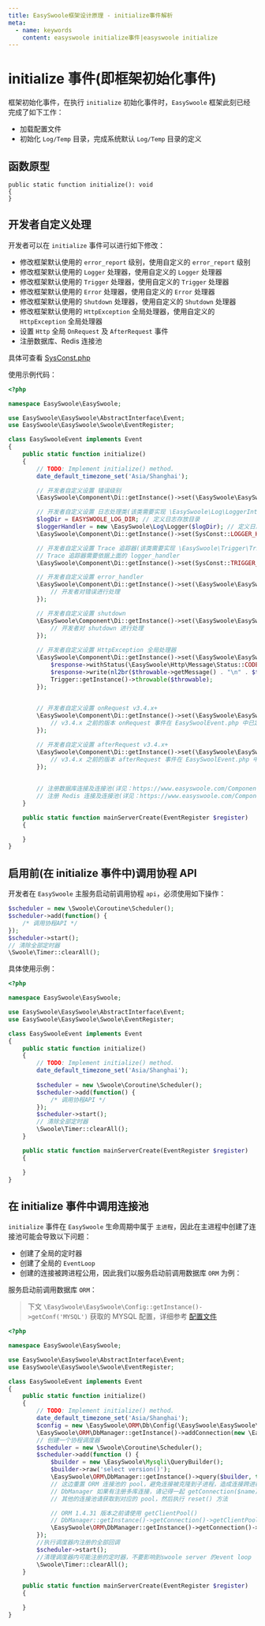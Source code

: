 ```yaml
---
title: EasySwoole框架设计原理 - initialize事件解析
meta:
  - name: keywords
    content: easyswoole initialize事件|easyswoole initialize
---
```


# initialize 事件(即框架初始化事件)

框架初始化事件，在执行 `initialize` 初始化事件时，`EasySwoole` 框架此刻已经完成了如下工作：
- 加载配置文件
- 初始化 `Log/Temp` 目录，完成系统默认 `Log/Temp` 目录的定义

## 函数原型
```
public static function initialize(): void
{
}
```

## 开发者自定义处理
开发者可以在 `initialize` 事件可以进行如下修改：
- 修改框架默认使用的 `error_report` 级别，使用自定义的 `error_report` 级别
- 修改框架默认使用的 `Logger` 处理器，使用自定义的 `Logger` 处理器
- 修改框架默认使用的 `Trigger` 处理器，使用自定义的 `Trigger` 处理器
- 修改框架默认使用的 `Error` 处理器，使用自定义的 `Error` 处理器
- 修改框架默认使用的 `Shutdown` 处理器，使用自定义的 `Shutdown` 处理器
- 修改框架默认使用的 `HttpException` 全局处理器，使用自定义的 `HttpException` 全局处理器
- 设置 `Http` 全局 `OnRequest` 及 `AfterRequest` 事件
- 注册数据库、Redis 连接池

具体可查看 [SysConst.php](https://github.com/easy-swoole/easyswoole/blob/3.x/src/SysConst.php)

使用示例代码：

```php
<?php

namespace EasySwoole\EasySwoole;

use EasySwoole\EasySwoole\AbstractInterface\Event;
use EasySwoole\EasySwoole\Swoole\EventRegister;

class EasySwooleEvent implements Event
{
    public static function initialize()
    {
        // TODO: Implement initialize() method.
        date_default_timezone_set('Asia/Shanghai');

        // 开发者自定义设置 错误级别
        \EasySwoole\Component\Di::getInstance()->set(\EasySwoole\EasySwoole\SysConst::ERROR_REPORT_LEVEL, E_ALL);

        // 开发者自定义设置 日志处理类(该类需要实现 \EasySwoole\Log\LoggerInterface，开发者可自行查看并实现，方便开发者自定义处理日志)
        $logDir = EASYSWOOLE_LOG_DIR; // 定义日志存放目录
        $loggerHandler = new \EasySwoole\Log\Logger($logDir); // 定义日志处理对象
        \EasySwoole\Component\Di::getInstance()->set(SysConst::LOGGER_HANDLER, $loggerHandler);

        // 开发者自定义设置 Trace 追踪器(该类需要实现 \EasySwoole\Trigger\TriggerInterface，开发者可自行查看并实现，方便开发者自定义处理 Trace 链路)
        // Trace 追踪器需要依据上面的 logger_handler
        \EasySwoole\Component\Di::getInstance()->set(SysConst::TRIGGER_HANDLER, new \EasySwoole\Trigger\Trigger($loggerHandler));

        // 开发者自定义设置 error_handler
        \EasySwoole\Component\Di::getInstance()->set(\EasySwoole\EasySwoole\SysConst::ERROR_HANDLER, function ($errorCode, $description, $file = null, $line = null) {
            // 开发者对错误进行处理
        });

        // 开发者自定义设置 shutdown
        \EasySwoole\Component\Di::getInstance()->set(\EasySwoole\EasySwoole\SysConst::SHUTDOWN_FUNCTION, function () {
            // 开发者对 shutdown 进行处理
        });
        
        // 开发者自定义设置 HttpException 全局处理器
        \EasySwoole\Component\Di::getInstance()->set(\EasySwoole\EasySwoole\SysConst::HTTP_EXCEPTION_HANDLER, function ($throwable, Request $request, Response $response) {
            $response->withStatus(\EasySwoole\Http\Message\Status::CODE_INTERNAL_SERVER_ERROR);
            $response->write(nl2br($throwable->getMessage() . "\n" . $throwable->getTraceAsString()));
            Trigger::getInstance()->throwable($throwable);
        });
        

        // 开发者自定义设置 onRequest v3.4.x+
        \EasySwoole\Component\Di::getInstance()->set(\EasySwoole\EasySwoole\SysConst::HTTP_GLOBAL_ON_REQUEST, function (\EasySwoole\Http\Request $request, \EasySwoole\Http\Response $response) {
            // v3.4.x 之前的版本 onRequest 事件在 EasySwoolEvent.php 中已定义，不必重新设置
        });

        // 开发者自定义设置 afterRequest v3.4.x+
        \EasySwoole\Component\Di::getInstance()->set(\EasySwoole\EasySwoole\SysConst::HTTP_GLOBAL_AFTER_REQUEST, function (\EasySwoole\Http\Request $request, \EasySwoole\Http\Response $response) {
            // v3.4.x 之前的版本 afterRequest 事件在 EasySwoolEvent.php 中已定义，不必重新设置
        });
        
      
        // 注册数据库连接及连接池(详见：https://www.easyswoole.com/Components/Orm/install.html)
        // 注册 Redis 连接及连接池(详见：https://www.easyswoole.com/Components/Redis/introduction.html)
    }

    public static function mainServerCreate(EventRegister $register)
    {

    }
}
```

## 启用前(在 initialize 事件中)调用协程 API

开发者在 `EasySwoole` 主服务启动前调用协程 `api`，必须使用如下操作：
```php
$scheduler = new \Swoole\Coroutine\Scheduler();
$scheduler->add(function() {
    /* 调用协程API */
});
$scheduler->start();
// 清除全部定时器
\Swoole\Timer::clearAll();
```

具体使用示例：
```php
<?php

namespace EasySwoole\EasySwoole;

use EasySwoole\EasySwoole\AbstractInterface\Event;
use EasySwoole\EasySwoole\Swoole\EventRegister;

class EasySwooleEvent implements Event
{
    public static function initialize()
    {
        // TODO: Implement initialize() method.
        date_default_timezone_set('Asia/Shanghai');
        
        $scheduler = new \Swoole\Coroutine\Scheduler();
        $scheduler->add(function() {
            /* 调用协程API */
        });
        $scheduler->start();
        // 清除全部定时器
        \Swoole\Timer::clearAll();
    }

    public static function mainServerCreate(EventRegister $register)
    {

    }
}
```

## 在 initialize 事件中调用连接池
`initialize` 事件在 `EasySwoole` 生命周期中属于 `主进程`，因此在主进程中创建了连接池可能会导致以下问题：
- 创建了全局的定时器
- 创建了全局的 `EventLoop`
- 创建的连接被跨进程公用，因此我们以服务启动前调用数据库 `ORM` 为例：

服务启动前调用数据库 `ORM`：

> 下文 `\EasySwoole\EasySwoole\Config::getInstance()->getConf('MYSQL')` 获取的 MYSQL 配置，详细参考 [配置文件](/QuickStart/config.md)

```php
<?php

namespace EasySwoole\EasySwoole;

use EasySwoole\EasySwoole\AbstractInterface\Event;
use EasySwoole\EasySwoole\Swoole\EventRegister;

class EasySwooleEvent implements Event
{
    public static function initialize()
    {
        // TODO: Implement initialize() method.
        date_default_timezone_set('Asia/Shanghai');
        $config = new \EasySwoole\ORM\Db\Config(\EasySwoole\EasySwoole\Config::getInstance()->getConf('MYSQL'));
        \EasySwoole\ORM\DbManager::getInstance()->addConnection(new \EasySwoole\ORM\Db\Connection($config));
        // 创建一个协程调度器
        $scheduler = new \Swoole\Coroutine\Scheduler();
        $scheduler->add(function () {
            $builder = new \EasySwoole\Mysqli\QueryBuilder();
            $builder->raw('select version()');
            \EasySwoole\ORM\DbManager::getInstance()->query($builder, true);
            // 这边重置 ORM 连接池的 pool，避免连接被克隆到子进程，造成连接跨进程公用。
            // DbManager 如果有注册多库连接，请记得一起 getConnection($name) 获取全部的 pool 去执行 reset
            // 其他的连接池请获取到对应的 pool，然后执行 reset() 方法

            // ORM 1.4.31 版本之前请使用 getClientPool() 
            // DbManager::getInstance()->getConnection()->getClientPool()->reset();
            \EasySwoole\ORM\DbManager::getInstance()->getConnection()->__getClientPool()->reset();
        });
        //执行调度器内注册的全部回调
        $scheduler->start();
        //清理调度器内可能注册的定时器，不要影响到swoole server 的event loop
        \Swoole\Timer::clearAll();
    }

    public static function mainServerCreate(EventRegister $register)
    {

    }
}
```
